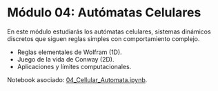 # Módulo 04: Autómatas Celulares

En este módulo estudiarás los autómatas celulares, sistemas dinámicos discretos que siguen reglas simples con comportamiento complejo.

- Reglas elementales de Wolfram (1D).
- Juego de la vida de Conway (2D).
- Aplicaciones y límites computacionales.

Notebook asociado: [04_Cellular_Automata.ipynb](../../notebooks/04_Cellular_Automata.ipynb).
